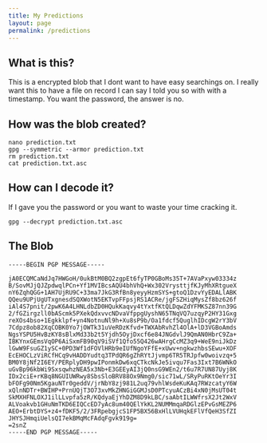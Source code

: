 ```yaml
---
title: My Predictions
layout: page
permalink: /predictions
---
```


## What is this?
This is a encrypted blob that I dont want to have easy searchings on.  I really want this to have a file on record I can say I told you so with with a timestamp.  You want the password, the answer is no.

## How was the blob created?
```
nano prediction.txt
gpg --symmetric --armor prediction.txt
rm prediction.txt
cat prediction.txt.asc
```

## How can I decode it?
If I gave you the password or you want to waste your time cracking it.
```
gpg --decrypt prediction.txt.asc
```

## The Blob
```
-----BEGIN PGP MESSAGE-----

jA0ECQMCaNdJq7HWGoH/0ukBtM0BQ2zgpEt6fyTP0GBoMs35T+7AVaPxyw03334z
B/SovMJjQJZpdwqlPCn+Yf1MVIBcsAQU4bhVhQ+Wx302VrysttjfKJyMhXRtgueX
nY6ZqhQGG+1AH7UjRU9C+33ma7JkG3RfBn8yeyyHzmSYS+gtoQ1DzvYyEDALlABK
QQeu9UPjUgUTxgnesdSQXWotN5EKTvpFFpsjRS1ACRe/jgFSZHiqMysZf8bz626f
iAl4S7pnit/2pwK6A4LHNLdbZD0HQukKaqvy4tYxtfKtQLDqwZdYFMKSZ87nn39G
2/fGZirgzll0bAScmk5PXekQdxvvcNDvaVfppgUyshN65TNqVQ7uzqyP2HY31Gxg
reXOs4bso+1Egkklpf+yn4NotnuNl9h+Xu8sP9b/Oa1fdcf5QuglhIDcgW2rY3bV
7Cdpz8ob82XqCOBK0Yo7jOWTk31uVeRDzKfvd+TWXAbRvhZl4OlA+lD3VGBoAmds
NgsYSPU5HvBzKY8sBlxMd33b2t5Yjdh5OyjDxcf6e84JNGdvlJ9QmAN0HbrC9Za+
IBKYnxGEmsVqOP6AiSxmFB90qV9iSVf1Qfo55Q426wAHrgCcMZ3q9+WeE9niJkDz
lGwW9FsuGZ1ySC+0PD3Wf1dFOVlHRb9eIUfNgoYFfE+xUwv+ngkwzhbsSEwu+XOF
EcEHOCLzViRCfHCq9vHADDYudtq3TPdQR6gZhRYtJjvmp6TR5TRJpfw0woivzq+5
BM0Y8jNf2I6EY/PERplyDH9pwIPonmkDw6xqCTkcNkJe5ivqu7Fas3Ixt7B6WNkO
uGvBp96kbWi9SxsqwhzNEA5x3Nb+E3GEEyAI3jQ0nsG9WEn2/t6u7R7UN87Uyj8K
IDx2ciE+rKBq8NGUIUWRwy8SbsSloBRV88Ox9Nmg0/sic71wL/SRyPuRKtOeYr3I
bFOFg90Nm5KgauNTr0geddV/jrNbY8zj981L2uq79vhlWsdeKuKAq7RWzcatyY6W
xQlnNDTr+BWIHP+PrnUQjT3O73xvMkZHNGiGGMJsD0PTcyuACzBi4xN0jMsUT04t
SkMXHFNLOXJ1ilLLvpfa5zR/KQdyaEjYhDZM8D9kLBC/saAbtILWWfrsX2Jt2WxV
ALVoakvb1GHuNmTKD6EIQCcED7yAc8um40QElYkKL2NUMMmqaRDGlzEPvGsMEZP6
AEO+ErbtDYS+z4+fDKF5/2/3FRpebgjcS1FP5BX56BxHlLVUHqkEFlVfQeH3SfZI
JHYSJHmqiUelsQI7ekBMqMcFAdqFgvk919g=
=2snZ
-----END PGP MESSAGE-----
```
